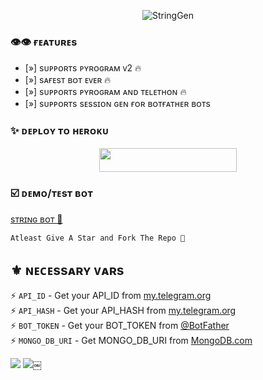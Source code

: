 <p align="center">
  <img src="https://te.legra.ph/file/d71fda93ba6aafb4bbb1d.jpg" alt="StringGen">

 
### 👁️👁️ ғᴇᴀᴛᴜʀᴇs

- [»] sᴜᴩᴩᴏʀᴛs ᴩʏʀᴏɢʀᴀᴍ ᴠ2 🔥
- [»] sᴀғᴇsᴛ ʙᴏᴛ ᴇᴠᴇʀ 🔥
- [»] sᴜᴩᴩᴏʀᴛs ᴩʏʀᴏɢʀᴀᴍ ᴀɴᴅ ᴛᴇʟᴇᴛʜᴏɴ 🔥
- [»] sᴜᴩᴩᴏʀᴛs sᴇssɪᴏɴ ɢᴇɴ ғᴏʀ ʙᴏᴛғᴀᴛʜᴇʀ ʙᴏᴛs

### ✨ ᴅᴇᴘʟᴏʏ ᴛᴏ ʜᴇʀᴏᴋᴜ
  
  <p align="center"><a href="https://dashboard.heroku.com/new?template=https://github.com/formabhai/TeamNeiman-sessionBot"> <img src="https://img.shields.io/badge/Deploy%20To%20Heroku-black?style=for-the-badge&logo=heroku" width="220" height="38.45"/></a></p>



### ☑️ ᴅᴇᴍᴏ/ᴛᴇsᴛ ʙᴏᴛ
  
  [sᴛʀɪɴɢ ʙᴏᴛ 🥀](https://telegram.me/7tdr7sNG_ROBOT)

```
Atleast Give A Star and Fork The Repo 🖤
```

## ⚜️ ɴᴇᴄᴇssᴀʀʏ ᴠᴀʀs

⚡ `API_ID` - Get your API_ID from [my.telegram.org](https://my.telegram.org/apps)<br>
⚡ `API_HASH` - Get your API_HASH from [my.telegram.org](https://my.telegram.org/apps)<br>
⚡ `BOT_TOKEN` - Get your BOT_TOKEN from [@BotFather](https://t.me/BotFather)<br>
⚡ `MONGO_DB_URI` - Get MONGO_DB_URI from [MongoDB.com](https://cloud.mongodb.com)<br>


<img src="https://user-images.githubusercontent.com/73097560/115834477-dbab4500-a447-11eb-908a-139a6edaec5c.gif">
<img src="https://user-images.githubusercontent.com/73097560/115834477-dbab4500-a447-11eb-908a-139a6edaec5c.gif">￼
